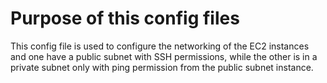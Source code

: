 # Purpose of this config files
 This config file is used to configure the networking of the EC2 instances and one have a public subnet with SSH permissions, while the other is in a private subnet only with ping permission from the public subnet instance.